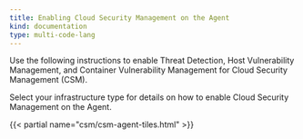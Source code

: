 ```yaml
---
title: Enabling Cloud Security Management on the Agent
kind: documentation
type: multi-code-lang
---
```


Use the following instructions to enable Threat Detection, Host Vulnerability Management, and Container Vulnerability Management for Cloud Security Management (CSM).

Select your infrastructure type for details on how to enable Cloud Security Management on the Agent.

{{< partial name="csm/csm-agent-tiles.html" >}}
